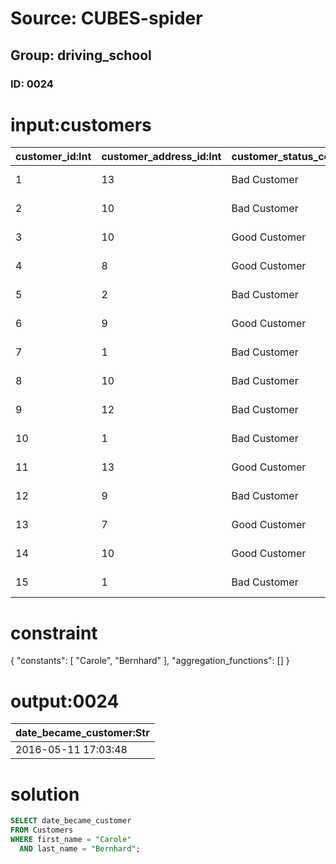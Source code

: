 # Source: CUBES-spider
## Group: driving_school
### ID: 0024

# input:customers

| customer_id:Int | customer_address_id:Int | customer_status_code:Str | date_became_customer:Str | date_of_birth:Str | first_name:Str | last_name:Str | amount_outstanding:Dbl | email_address:Str | phone_number:Str | cell_mobile_phone_number:Str |
|---|---|---|---|---|---|---|---|---|---|---|
| 1 | 13 | Bad Customer | 2016-05-11 17:03:48 | 1998-12-15 13:24:40 | Carole | Bernhard | 255.0 | everette.goyette@example.org | 07278206718 | 861-638-9797 |
| 2 | 10 | Bad Customer | 2015-11-16 22:52:14 | 1995-07-17 12:13:16 | Genevieve | Terry | 7256.0 | huel.jana@example.org | +14(5)2351480248 | 578-518-4785x612 |
| 3 | 10 | Good Customer | 2016-04-08 00:28:15 | 1994-06-21 01:34:56 | Clara | Ortiz | 9443.0 | hilario.sporer@example.org | 374-483-2758x85087 | 1-197-686-2849x8761 |
| 4 | 8 | Good Customer | 2016-07-22 15:53:44 | 1993-02-07 05:40:26 | Jordy | Tromp | 3751.0 | afranecki@example.com | 218.550.1362 | 081-097-3684 |
| 5 | 2 | Bad Customer | 2017-11-12 04:34:44 | 1991-02-10 00:42:17 | Millie | Bruen | 5687.0 | asha.kilback@example.org | 1-618-535-9750 | 00659133944 |
| 6 | 9 | Good Customer | 2017-04-16 05:12:21 | 1993-03-08 08:48:42 | Amya | Spinka | 3900.0 | kozey.citlalli@example.org | 1-673-962-8158x7646 | (780)719-4206x033 |
| 7 | 1 | Bad Customer | 2015-06-24 03:50:04 | 1996-11-07 05:30:55 | Marina | Koelpin | 8144.0 | mayert.judy@example.com | (662)490-3108 | 848-099-2095x785 |
| 8 | 10 | Bad Customer | 2017-10-05 14:15:46 | 1998-09-18 04:45:01 | Dianna | Trantow | 9500.0 | kroberts@example.org | 206-054-0689x05861 | 739-333-6966x187 |
| 9 | 12 | Bad Customer | 2016-02-17 08:26:23 | 1991-12-05 02:50:15 | Leif | Mertz | 7093.0 | mariela28@example.org | 753.921.0871 | 1-387-258-1016x96963 |
| 10 | 1 | Bad Customer | 2017-11-25 01:42:26 | 1996-08-29 00:03:08 | Rylan | Goodwin | 1000.0 | nichole59@example.com | 1-387-884-0656 | +45(6)4872981083 |
| 11 | 13 | Good Customer | 2016-11-30 10:37:41 | 1994-05-07 01:32:16 | Ray | Kohler | 9447.0 | karina.carroll@example.net | (297)122-0086 | 577-584-4864 |
| 12 | 9 | Bad Customer | 2016-05-13 07:38:23 | 1993-07-09 11:11:36 | Omer | Leuschke | 2099.0 | myrl.lind@example.net | 417.136.2900x672 | 200.830.8723 |
| 13 | 7 | Good Customer | 2016-09-04 23:08:20 | 1988-09-19 14:45:56 | Sigrid | Schmeler | 2255.0 | wehner.harold@example.com | 192-395-2411 | +57(9)4602098297 |
| 14 | 10 | Good Customer | 2016-03-18 06:14:18 | 1996-05-23 01:21:54 | Estelle | Grant | 5494.0 | ehowell@example.com | 1-875-045-0806 | 1-401-108-8016x078 |
| 15 | 1 | Bad Customer | 2015-09-25 13:59:21 | 1996-08-30 06:17:50 | Dameon | Sanford | 9332.0 | kitty.hand@example.net | (729)396-4354x3576 | (630)964-2426 |

# constraint

{
  "constants": [
    "Carole",
    "Bernhard"
  ],
  "aggregation_functions": []
}

# output:0024

| date_became_customer:Str |
|---|
| 2016-05-11 17:03:48 |

# solution

```sql
SELECT date_became_customer
FROM Customers
WHERE first_name = "Carole"
  AND last_name = "Bernhard";
```
